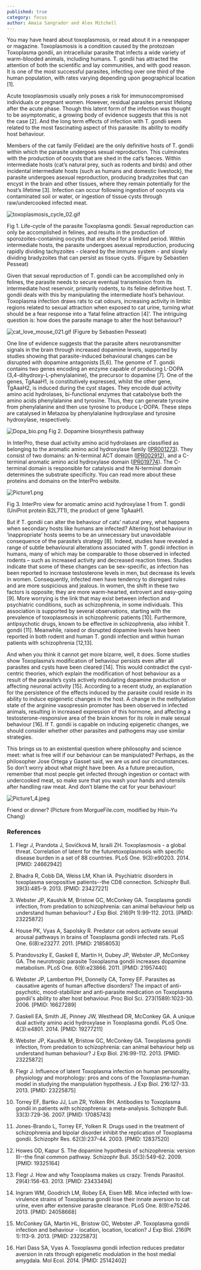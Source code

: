 ```yaml
---
published: true
category: focus
author: Amaia Sangrador and Alex Mitchell
---
```

You may have heard about toxoplasmosis, or read about it in a newspaper or magazine. Toxoplasmosis is a condition caused by the protozoan Toxoplasma gondii, an intracellular parasite that infects a wide variety of warm-blooded animals, including humans. T. gondii has attracted the attention of both the scientific and lay communities, and with good reason. It is one of the most successful parasites, infecting over one third of the human population, with rates varying depending upon geographical location [1].

Acute toxoplasmosis usually only poses a risk for immunocompromised individuals or pregnant women. However, residual parasites persist lifelong after the acute phase. Though this latent form of the infection was thought to be asymptomatic, a growing body of evidence suggests that this is not the case [2]. And the long term effects of infection with T. gondii seem related to the most fascinating aspect of this parasite: its ability to modify host behaviour.

Members of the cat family (Felidae) are the only definitive hosts of T. gondii within which the parasite undergoes sexual reproduction. This culminates with the production of oocysts that are shed in the cat’s faeces. Within intermediate hosts (cat’s natural prey, such as rodents and birds)  and other incidental intermediate hosts (such as humans and domestic livestock), the parasite undergoes asexual reproduction, producing bradyzoites that can encyst in the brain and other tissues, where they remain potentially for the host’s lifetime [3]. Infection can occur following ingestion of oocysts via contaminated soil or water, or ingestion of tissue cysts through raw/undercooked infected meat.

![toxoplasmosis_cycle_02.gif]({{site.baseurl}}/assets/media/images/posts/toxoplasmosis_cycle_02.gif)


Fig 1. Life-cycle of the parasite Toxoplasma gondii. Sexual reproduction can only be accomplished in felines, and results in the production of sporozoites-containing oocysts that are shed for a limited period. Within intermediate hosts, the parasite undergoes asexual reproduction, producing rapidly dividing tachyzoites - cleared by the immune system - and slowly dividing bradyzoites that can persist as tissue cysts. (Figure by Sebastien Pesseat)  



Given that sexual reproduction of T. gondii can be accomplished only in felines, the parasite needs to secure eventual transmission from its intermediate host reservoir, primarily rodents, to its feline definitive host. T. gondii deals with this by manipulating the intermediate host’s behaviour. Toxoplasma infection draws rats to cat odours, increasing activity in limbic regions related to sexual attraction when exposed to cat urine, turning what should be a fear response into a ‘fatal feline attraction [4]'. The intriguing question is: how does the parasite manage to alter the host behaviour? 

![cat_love_mouse_021.gif]({{site.baseurl}}/assets/media/images/posts/cat_love_mouse_021.gif)
(Figure by Sebastien Pesseat)


One line of evidence suggests that the parasite alters neurotransmitter signals in the brain through increased dopamine levels, supported by studies showing that parasite-induced behavioural changes can be disrupted with dopamine antagonists [5,6]. The genome of T. gondii contains two genes encoding an enzyme capable of producing L-DOPA (3,4-dihydroxy-L-phenylalanine), the precursor to dopamine [7]. One of the genes, TgAaaH1, is constitutively expressed, whilst the other gene, TgAaaH2, is induced during the cyst stages. They encode dual activity amino acid hydrolases, bi-functional enzymes that catabolyse both the amino acids phenylalanine and tyrosine. Thus, they can generate tyrosine from phenylalanine and then use tyrosine to produce L-DOPA. These steps are catalysed in Metazoa by phenylalanine hydroxylase and tyrosine hydroxylase, respectively.


![Dopa_bio.png]({{site.baseurl}}/assets/media/images/posts/Dopa_bio.png)
Fig 2. Dopamine biosynthesis pathway

In InterPro, these dual activity amino acid hydrolases are classified as belonging to the aromatic amino acid hydroxylase family ([IPR001273](http://www.ebi.ac.uk/interpro/entry/IPR001273)). They consist of two domains: an N-terminal ACT domain ([IPR002912](http://www.ebi.ac.uk/interpro/entry/IPR002912)), and a C-terminal aromatic amino acid hydroxylase domain ([IPR019774](http://www.ebi.ac.uk/interpro/entry/IPR019774)). The C-terminal domain is responsible for catalysis and the N-terminal domain determines the substrate specificity. You can read more about these proteins and domains on the InterPro website.


![Picture1.png]({{site.baseurl}}/assets/media/images/posts/Picture1.png)


Fig 3. InterPro view for aromatic amino acid hydroxylase 1 from T. gondii 
(UniProt protein B2L7T1), the product of gene TgAaaH1.


But if T. gondii can alter the behaviour of cats’ natural prey, what happens when secondary hosts like humans are infected? Altering host behaviour in ‘inappropriate’ hosts seems to be an unnecessary but unavoidable consequence of the parasite’s strategy [8]. Indeed, studies have revealed a range of subtle behavioural alterations associated with T. gondii infection in humans, many of which may be comparable to those observed in infected rodents – such as increased activity and decreased reaction times. Studies indicate that some of these changes can be sex-specific, as infection has been reported to increase testosterone levels in men, but decrease its levels in women. Consequently, infected men have tendency to disregard rules and are more suspicious and jealous. In women, the shift in these two factors is opposite; they are more warm-hearted, extrovert and easy-going [9]. More worrying is the link that may exist between infection and psychiatric conditions, such as schizophrenia, in some individuals. This association is supported by several observations, starting with the prevalence of toxoplasmosis in schizophrenic patients [10]. Furthermore, antipsychotic drugs, known to be effective in schizophrenia, also inhibit T. gondii [11]. Meanwhile, raised or disrupted dopamine levels have been reported in both rodent and human T. gondii infection and within human patients with schizophrenia [12,13]. 

And when you think it cannot get more bizarre, well, it does. Some studies show Toxoplasma’s modification of behaviour persists even after all parasites and cysts have been cleared [14]. This would contradict the cyst-centric theories, which explain the modification of host behaviour as a result of the parasite’s cysts actively modulating dopamine production or affecting neuronal activity [15].  According to a recent study, an explanation for the persistence of the effects induced by the parasite could reside in its ability to induce epigenetic changes in the host. A change in the  methylation state of the arginine vasopressin promoter has been observed in infected animals, resulting in increased expression of this hormone, and affecting a testosterone-responsive area of the brain known for its role in male sexual behaviour [16].  If T. gondii is capable on inducing epigenetic changes, we should consider whether other parasites and pathogens may use similar strategies.

This brings us to an existential question where philosophy and science meet: what is free will if our behaviour can be manipulated? Perhaps, as the philosopher Jose Ortega y Gasset said, we are us and our circumstances. So don’t worry about what might have been. As a future precaution, remember that most people get infected through ingestion or contact with undercooked meat, so make sure that you wash your hands and utensils after handling raw meat. And don’t blame the cat for your behaviour!

![Picture1_4.jpeg]({{site.baseurl}}/assets/media/images/posts/Picture1_4.jpeg)


Friend or dinner?
(Picture from MorgueFile.com, modified by Hsin-Yu Chang)


### References

1. Flegr J, Prandota J, Sovičková M, Israili ZH. Toxoplasmosis - a global threat. Correlation of latent for the futuretoxoplasmosis with specific disease burden in a set of 88 countries. PLoS One. 9(3):e90203. 2014. [PMID: 24662942]

2. Bhadra R, Cobb DA, Weiss LM, Khan IA. Psychiatric disorders in toxoplasma seropositive patients--the CD8 connection. Schizophr Bull. 39(3):485-9. 2013. [PMID: 23427221]

3. Webster JP, Kaushik M, Bristow GC, McConkey GA. Toxoplasma gondii infection, from predation to schizophrenia: can animal behaviour help us understand human behaviour? J Exp Biol. 216(Pt 1):99-112. 2013. [PMID: 23225872]

4. House PK, Vyas A, Sapolsky R. Predator cat odors activate sexual arousal pathways in brains of Toxoplasma gondii infected rats. PLoS One. 6(8):e23277. 2011. [PMID: 21858053]

5. Prandovszky E, Gaskell E, Martin H, Dubey JP, Webster JP, McConkey GA. The neurotropic parasite Toxoplasma gondii increases dopamine metabolism. PLoS One. 6(9):e23866. 2011. [PMID: 21957440]

6. Webster JP, Lamberton PH, Donnelly CA, Torrey EF. Parasites as causative agents of human affective disorders? The impact of anti-psychotic, mood-stabilizer and anti-parasite medication on Toxoplasma gondii's ability to alter host behaviour. Proc Biol Sci. 273(1589):1023-30. 2006. [PMID: 16627289]

7. Gaskell EA, Smith JE, Pinney JW, Westhead DR, McConkey GA. A unique dual activity amino acid hydroxylase in Toxoplasma gondii. PLoS One. 4(3):e4801. 2014. [PMID: 19277211]

8. Webster JP, Kaushik M, Bristow GC, McConkey GA. Toxoplasma gondii infection, from predation to schizophrenia: can animal behaviour help us understand human behaviour? J Exp Biol. 216:99-112. 2013. [PMID: 23225872]

9. Flegr J. Influence of latent Toxoplasma infection on human personality, physiology and morphology: pros and cons of the Toxoplasma-human model in studying the manipulation hypothesis. J Exp Biol. 216:127-33. 2013. [PMID: 23225875]

10. Torrey EF, Bartko JJ, Lun ZR, Yolken RH. Antibodies to Toxoplasma gondii in patients with schizophrenia: a meta-analysis. Schizophr Bull. 33(3):729-36. 2007. [PMID: 17085743]

11. Jones-Brando L, Torrey EF, Yolken R. Drugs used in the treatment of schizophrenia and bipolar disorder inhibit the replication of Toxoplasma gondii. Schizophr Res. 62(3):237-44. 2003. [PMID: 12837520]

12. Howes OD, Kapur S. The dopamine hypothesis of schizophrenia: version III--the final common pathway. Schizophr Bull. 35(3):549-62. 2009. [PMID: 19325164]

13. Flegr J. How and why Toxoplasma makes us crazy. Trends Parasitol. 29(4):156-63. 2013. [PMID: 23433494]

14. Ingram WM, Goodrich LM, Robey EA, Eisen MB. Mice infected with low-virulence strains of Toxoplasma gondii lose their innate aversion to cat urine, even after extensive parasite clearance. PLoS One. 8(9):e75246. 2013. [PMID: 24058668]

15. McConkey GA, Martin HL, Bristow GC, Webster JP. Toxoplasma gondii infection and behaviour - location, location, location? J Exp Biol. 216(Pt 1):113-9. 2013. [PMID: 23225873]

16. Hari Dass SA, Vyas A. Toxoplasma gondii infection reduces predator aversion in rats through epigenetic modulation in the host medial amygdala. Mol Ecol. 2014. [PMID: 25142402]
